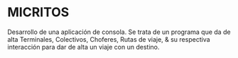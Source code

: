 # MICRITOS
Desarrollo de una aplicación de consola. Se trata de un programa que da de alta Terminales, Colectivos, Choferes, Rutas de viaje, &amp; su respectiva interacción para dar de alta un viaje con un destino.
